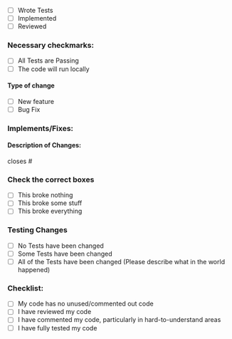 - [ ] Wrote Tests
- [ ] Implemented
- [ ] Reviewed

### Necessary checkmarks:
- [ ] All Tests are Passing
- [ ] The code will run locally

#### Type of change
- [ ] New feature
- [ ] Bug Fix

### Implements/Fixes:
#### Description of Changes:

closes #

### Check the correct boxes
- [ ] This broke nothing
- [ ] This broke some stuff
- [ ] This broke everything

### Testing Changes
- [ ] No Tests have been changed
- [ ] Some Tests have been changed
- [ ] All of the Tests have been changed (Please describe what in the world happened)

### Checklist:
- [ ] My code has no unused/commented out code
- [ ] I have reviewed my code
- [ ] I have commented my code, particularly in hard-to-understand areas
- [ ] I have fully tested my code
